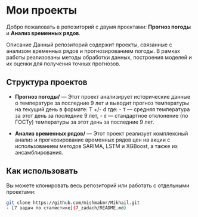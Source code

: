 # Мои проекты

Добро пожаловать в репозиторий с двумя проектами: **Прогноз погоды** и **Анализ временных рядов**.

Описание
Данный репозиторий содержит проекты, связанные с анализом временных рядов и прогнозированием погоды. В рамках работы реализованы методы обработки данных, построения моделей и их оценки для получения точных прогнозов.

## Структура проектов

- **Прогноз погоды/** — Этот проект анализирует исторические данные о температуре за последние 9 лет и выводит прогноз температуры на текущий день в формате:
	T +/- d
	где:
		- `T` — средняя температура за этот день за последние 9 лет,
		- `d` — стандартное отклонение (по ГОСТу) температуры за этот день за последние 9 лет.

- **Анализ временных рядов/** — Этот проект реализует комплексный анализ и прогнозирование временных рядов цен на акции с использованием методов SARIMA, LSTM и XGBoost, а также их ансамблирования.

## Как использовать

Вы можете клонировать весь репозиторий или работать с отдельными проектами:

```bash
git clone https://github.com/mishmakmr/Mikhail.git
- [7 задач по статистике](7_zadach/README.md)

